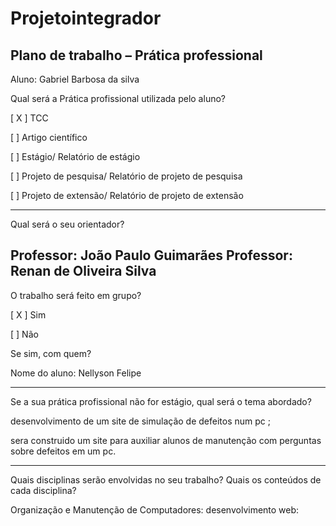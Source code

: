 # Projetointegrador

## Plano de trabalho – Prática professional

Aluno: Gabriel Barbosa da silva 

Qual será a Prática profissional utilizada pelo aluno?

[ X ] TCC

[  ] Artigo científico

[  ] Estágio/ Relatório de estágio

[  ] Projeto de pesquisa/ Relatório de projeto de pesquisa

[  ] Projeto de extensão/ Relatório de projeto de extensão

---

Qual será o seu orientador?

Professor: João Paulo Guimarães
Professor: Renan de Oliveira Silva
---

O trabalho será feito em grupo? 

[ X ] Sim

[  ] Não

Se sim, com quem? 

Nome do aluno: Nellyson Felipe

---

Se a sua prática profissional não for estágio, qual será o tema abordado?

desenvolvimento de um site de simulação de defeitos num pc ; 

sera construido um site para auxiliar alunos de manutenção com perguntas sobre defeitos em um pc.

---

Quais disciplinas serão envolvidas no seu trabalho? Quais os conteúdos de cada disciplina?

Organização e Manutenção de Computadores:
desenvolvimento web: